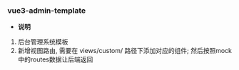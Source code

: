### vue3-admin-template

- **说明**
1. 后台管理系统模板
2. 新增视图路由, 需要在 views/custom/ 路径下添加对应的组件; 然后按照mock中的routes数据让后端返回